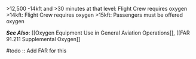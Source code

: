 \>12,500 -14kft and >30 minutes at that level: Flight Crew requires oxygen
\>14kft:  Flight Crew requires oxygen
\>15kft:  Passengers must be offered oxygen

***See Also***: [[Oxygen Equipment Use in General Aviation Operations]],  [[FAR 91.211 Supplemental Oxygen]]

#todo :: Add FAR for this

